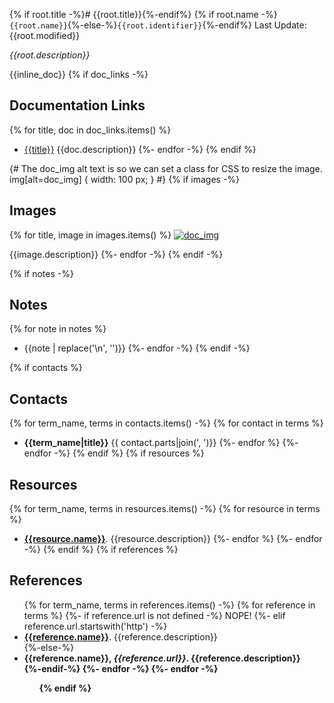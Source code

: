 {% if root.title -%}# {{root.title}}{%-endif%}
{% if root.name -%}`{{root.name}}`{%-else-%}`{{root.identifier}}`{%-endif%} Last Update: {{root.modified}}

_{{root.description}}_

{{inline_doc}}
{% if doc_links -%}
## Documentation Links
{% for title, doc in doc_links.items() %}
* [{{title}}]({{doc.url}}) {{doc.description}}
{%- endfor -%}
{% endif %}

 {# The doc_img alt text is so we can set a class for CSS to resize the image. img[alt=doc_img] { width: 100 px; } #}
{% if images -%}
## Images
{% for title, image in images.items() %}
[![doc_img]({{image.url}} "{{title}}")]({{image.url}})

{{image.description}}
{%- endfor -%}
{% endif -%}

{% if notes -%}
## Notes
{% for note in notes %}
* {{note | replace('\n', '')}}
{%- endfor -%}
{% endif -%}

{% if contacts %}
## Contacts
{% for term_name, terms in contacts.items() -%}
    {% for contact in terms %}
* **{{term_name|title}}** {{ contact.parts|join(', ')}}
{%- endfor %}
{%- endfor -%}
{% endif %}
{% if resources %}
## Resources
{% for term_name, terms in resources.items() -%}
    {% for resource in terms %}
* **[{{resource.name}}]({{resource.url}})**. {{resource.description}}
{%- endfor %}
{%- endfor -%}
{% endif %}
{% if references %}
## References
<ul>{% for term_name, terms in references.items() -%}
{% for reference in terms %}
{%- if reference.url is not defined -%}
    NOPE!
{%- elif reference.url.startswith('http') -%}
    <li> <strong><a href="{{reference.url}}">{{reference.name}}</a></strong>. {{reference.description}}</li>
{%-else-%}
    <li> <strong>{{reference.name}}</string>, <em>{{reference.url}}</em>. {{reference.description}}</li>
{%-endif-%}
{%- endfor -%}
{%- endfor -%}<ul>
{% endif %}

